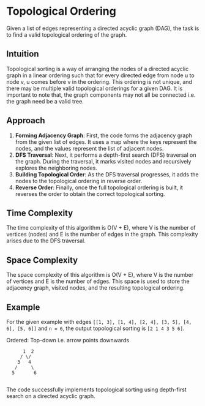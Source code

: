 # Topological Ordering
Given a list of edges representing a directed acyclic graph (DAG), the task is to find a valid topological ordering of the graph.

## Intuition
Topological sorting is a way of arranging the nodes of a directed acyclic graph in a linear ordering such that for every directed edge from node u to node v, u comes before v in the ordering. This ordering is not unique, and there may be multiple valid topological orderings for a given DAG. It is important to note that, the graph
components may not all be connected i.e. the graph need be a valid tree.

## Approach
1. **Forming Adjacency Graph**: First, the code forms the adjacency graph from the given list of edges. It uses a map where the keys represent the nodes, and the values represent the list of adjacent nodes.
2. **DFS Traversal**: Next, it performs a depth-first search (DFS) traversal on the graph. During the traversal, it marks visited nodes and recursively explores the neighboring nodes.
3. **Building Topological Order**: As the DFS traversal progresses, it adds the nodes to the topological ordering in reverse order.
4. **Reverse Order**: Finally, once the full topological ordering is built, it reverses the order to obtain the correct topological sorting.

## Time Complexity
The time complexity of this algorithm is O(V + E), where V is the number of vertices (nodes) and E is the number of edges in the graph. This complexity arises due to the DFS traversal.

## Space Complexity
The space complexity of this algorithm is O(V + E), where V is the number of vertices and E is the number of edges. This space is used to store the adjacency graph, visited nodes, and the resulting topological ordering.

## Example
For the given example with edges `[[1, 3], [1, 4], [2, 4], [3, 5], [4, 6], [5, 6]]` and `n = 6`, the output topological sorting is `[2 1 4 3 5 6]`.

Ordered: Top-down i.e. arrow points downwards
``` 
      1  2
     / \/
    3   4 
   /     \
  5       6
 
```

The code successfully implements topological sorting using depth-first search on a directed acyclic graph.